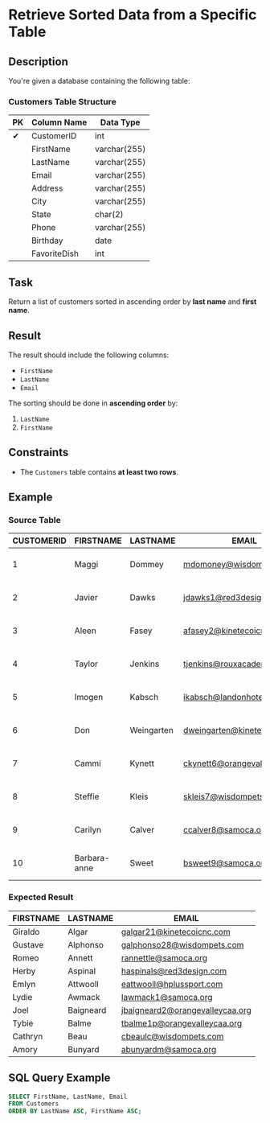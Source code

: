 # Retrieve Sorted Data from a Specific Table

## Description
You're given a database containing the following table:

### Customers Table Structure

| PK  | Column Name   | Data Type      |
|-----|-------------|---------------|
| ✔  | CustomerID  | int           |
|     | FirstName   | varchar(255)  |
|     | LastName    | varchar(255)  |
|     | Email       | varchar(255)  |
|     | Address     | varchar(255)  |
|     | City        | varchar(255)  |
|     | State       | char(2)       |
|     | Phone       | varchar(255)  |
|     | Birthday    | date          |
|     | FavoriteDish | int           |

## Task
Return a list of customers sorted in ascending order by **last name** and **first name**.

## Result
The result should include the following columns:
- `FirstName`
- `LastName`
- `Email`

The sorting should be done in **ascending order** by:
1. `LastName`
2. `FirstName`

## Constraints
- The `Customers` table contains **at least two rows**.

## Example

### Source Table

| CUSTOMERID | FIRSTNAME     | LASTNAME     | EMAIL                      | ADDRESS                   | CITY          | STATE | PHONE          | BIRTHDAY   |
|------------|-------------|--------------|----------------------------|---------------------------|--------------|-------|---------------|------------|
| 1          | Maggi       | Dommey       | mdomoney@wisdompets.com     | 53177 Fieldstone Pass     | San Bernardino | CA    | 760-702-5469  | 1938-10-11 |
| 2          | Javier      | Dawks        | jdawks1@red3design.com      | 25629 Brown Trail         | Hartford      | CT    | 860-906-1459  | 1953-11-21 |
| 3          | Aleen       | Fasey        | afasey2@kinetecoicnc.com    | 41967 Mockingbird Court   | Boca Raton    | FL    | 561-410-2222  | 1900-08-10 |
| 4          | Taylor      | Jenkins      | tjenkins@rouxacademy.org    | 968 Bartillon Park        | Fort Lauderdale | FL  | 954-555-7424  | 1961-05-02 |
| 5          | Imogen      | Kabsch       | ikabsch@landonhotel.com     | 222 Hudson Point          | Anderson      | SC    | 864-326-7456  | 1919-08-27 |
| 6          | Don         | Weingarten   | dweingarten@kinetecoicnc.com | 6 Derek Avenue           | Columbus      | GA    | 706-389-4923  | 1919-07-19 |
| 7          | Cammi       | Kynett       | ckynett6@orangevalleycaa.org | 237 Homewood Hill       | Washington    | DC    | 202-798-6252  | 1927-03-06 |
| 8          | Steffie     | Kleis        | skleis7@wisdompets.com      | 360 Little Fleur Park    | Evansville    | IN    | 812-301-6915  | 1957-12-27 |
| 9          | Carilyn     | Calver       | ccalver8@samoca.org         | 3664 Emmet Circle        | Dulles        | VA    | 571-718-5931  | 1960-12-17 |
| 10         | Barbara-anne | Sweet       | bsweet9@samoca.org         | 257 Mallory Drive        | San Antonio   | TX    | 210-776-2859  | 1911-04-01 |

### Expected Result

| FIRSTNAME  | LASTNAME  | EMAIL                         |
|------------|---------|------------------------------|
| Giraldo    | Algar   | galgar21@kinetecoicnc.com    |
| Gustave    | Alphonso | galphonso28@wisdompets.com  |
| Romeo      | Annett  | rannettle@samoca.org        |
| Herby      | Aspinal | haspinals@red3design.com    |
| Emlyn      | Attwooll | eattwooll@hplussport.com   |
| Lydie      | Awmack  | lawmack1@samoca.org        |
| Joel       | Baigneard | jbaigneard2@orangevalleycaa.org |
| Tybie      | Balme   | tbalme1p@orangevalleycaa.org |
| Cathryn    | Beau    | cbeaulc@wisdompets.com      |
| Amory      | Bunyard | abunyardm@samoca.org       |

## SQL Query Example

```sql
SELECT FirstName, LastName, Email
FROM Customers
ORDER BY LastName ASC, FirstName ASC;
